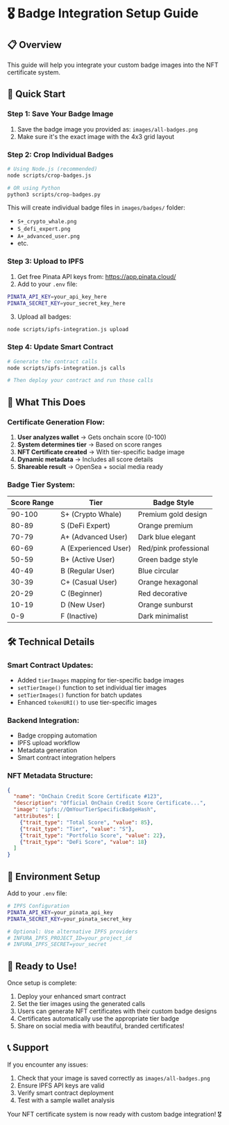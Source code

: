 # 🎖️ Badge Integration Setup Guide

## 📋 Overview
This guide will help you integrate your custom badge images into the NFT certificate system.

## 🚀 Quick Start

### Step 1: Save Your Badge Image
1. Save the badge image you provided as: `images/all-badges.png`
2. Make sure it's the exact image with the 4x3 grid layout

### Step 2: Crop Individual Badges
```bash
# Using Node.js (recommended)
node scripts/crop-badges.js

# OR using Python
python3 scripts/crop-badges.py
```

This will create individual badge files in `images/badges/` folder:
- `S+_crypto_whale.png`
- `S_defi_expert.png`
- `A+_advanced_user.png`
- etc.

### Step 3: Upload to IPFS
1. Get free Pinata API keys from: https://app.pinata.cloud/
2. Add to your `.env` file:
```bash
PINATA_API_KEY=your_api_key_here
PINATA_SECRET_KEY=your_secret_key_here
```

3. Upload all badges:
```bash
node scripts/ipfs-integration.js upload
```

### Step 4: Update Smart Contract
```bash
# Generate the contract calls
node scripts/ipfs-integration.js calls

# Then deploy your contract and run those calls
```

## 🎯 What This Does

### Certificate Generation Flow:
1. **User analyzes wallet** → Gets onchain score (0-100)
2. **System determines tier** → Based on score ranges
3. **NFT Certificate created** → With tier-specific badge image
4. **Dynamic metadata** → Includes all score details
5. **Shareable result** → OpenSea + social media ready

### Badge Tier System:
| Score Range | Tier | Badge Style |
|-------------|------|-------------|
| 90-100 | S+ (Crypto Whale) | Premium gold design |
| 80-89 | S (DeFi Expert) | Orange premium |
| 70-79 | A+ (Advanced User) | Dark blue elegant |
| 60-69 | A (Experienced User) | Red/pink professional |
| 50-59 | B+ (Active User) | Green badge style |
| 40-49 | B (Regular User) | Blue circular |
| 30-39 | C+ (Casual User) | Orange hexagonal |
| 20-29 | C (Beginner) | Red decorative |
| 10-19 | D (New User) | Orange sunburst |
| 0-9 | F (Inactive) | Dark minimalist |

## 🛠️ Technical Details

### Smart Contract Updates:
- Added `tierImages` mapping for tier-specific badge images
- `setTierImage()` function to set individual tier images
- `setTierImages()` function for batch updates
- Enhanced `tokenURI()` to use tier-specific images

### Backend Integration:
- Badge cropping automation
- IPFS upload workflow
- Metadata generation
- Smart contract integration helpers

### NFT Metadata Structure:
```json
{
  "name": "OnChain Credit Score Certificate #123",
  "description": "Official OnChain Credit Score Certificate...",
  "image": "ipfs://QmYourTierSpecificBadgeHash",
  "attributes": [
    {"trait_type": "Total Score", "value": 85},
    {"trait_type": "Tier", "value": "S"},
    {"trait_type": "Portfolio Score", "value": 22},
    {"trait_type": "DeFi Score", "value": 18}
  ]
}
```

## 🔧 Environment Setup

Add to your `.env` file:
```bash
# IPFS Configuration
PINATA_API_KEY=your_pinata_api_key
PINATA_SECRET_KEY=your_pinata_secret_key

# Optional: Use alternative IPFS providers
# INFURA_IPFS_PROJECT_ID=your_project_id
# INFURA_IPFS_SECRET=your_secret
```

## 🎉 Ready to Use!

Once setup is complete:
1. Deploy your enhanced smart contract
2. Set the tier images using the generated calls
3. Users can generate NFT certificates with their custom badge designs
4. Certificates automatically use the appropriate tier badge
5. Share on social media with beautiful, branded certificates!

## 📞 Support

If you encounter any issues:
1. Check that your image is saved correctly as `images/all-badges.png`
2. Ensure IPFS API keys are valid
3. Verify smart contract deployment
4. Test with a sample wallet analysis

Your NFT certificate system is now ready with custom badge integration! 🎖️
